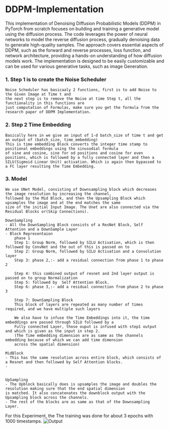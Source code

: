 # DDPM-Implementation
This implementation of Denoising Diffusion Probabilistic Models (DDPM) in PyTorch from scratch focuses on building and training a generative model using the diffusion process. The code leverages the power of neural networks to model the reverse diffusion process, gradually denoising data to generate high-quality samples. The approach covers essential aspects of DDPM, such as the forward and reverse processes, loss function, and network architecture, providing a hands-on understanding of how diffusion models work. The implementation is designed to be easily customizable and can be used for various generative tasks, such as image Generation.


### 1. Step 1 is to create the Noise Scheduler
    Noise Scheduler has basicaaly 2 functions, first is to add Noise to the Given Image at Time t and 
    the next step is to remove the Noise at time Step t, all the functionality in this functions are
    just computation of Formulas, make sure you get the formula from the research paper of DDPM Implementation.

### 2. Step 2 Time Embedding
    Basically here in we give an input of 1-d batch_size of time t and get an output of (batch_size, time_embedding)
    This is time embedding Block converts the integer time stamp to positional embeddings using the sinusodial formula
    of sine and cosine, sine for od positions and cosine for even positions, which is followed by a fully connected layer and then a SILU(Sigmoid Linear Unit) activation. Which is again then bypassed to a FC layer resulting the Time Embedding. 

### 3. Model
    We use UNet Model, consisting of Downsampling block which decreases the image resolution by increasing the channel, 
    followed by the Mid Block, and then the Upsampling Block which upsamples the image and at the end matches the same
    size of the initial Input Image. The Unet are also connected via the Residual Blocks or(Skip Connections).

    DownSampling
    - All the DownSampling Block consists of a ResNet Block, Self Attention and a DownSample Layer
    - Block Representaion
        phase 1
        Step 1: Group Norm, followed by SILU Activation, which is then followed by ConvNet and the out of this is passed on to 
        Step 2: Group Norm, followed by SILU Activation and a Convolution layer
        Step 3: phase 2,:- add a residual connection from phase 1 to phase 2

        Step 4: this combined output of resnet and 2nd layer output is passed on to group Normalization
        Step 5: followed by  Self Attention Block.
        Step 6: phase 3,:- add a residual connection from phase 2 to phase 3

        Step 7: DownSampling Block
        This block of layers are repeated as many number of times required, and we have multiple such layers

        We also have to infuse the Time Embeddings into it, the time embeddings are passed through SILU followed by a 
        Fully connected Layer, those ouput is infused with step1 output and which is given as the input in step 2.
        (The Time embedding dimension are as same as the channels embedding because of which we can add time dimension
        across the spatial dimension)

<!-- ![DownSampling Image](images/downsampling.png) -->

    MidBlock
    - This has the same resolution across entire block, which consists of a Resnet and then followed by Self Attention blocks.
    - 


    UpSampling
    - The Upblock basically does is upsamples the image and doubles the resolution making sure that the end spatial dimension 
    is matched. It also concatenates the downblock output with the Upsampling block across the channels.
    - The rest of the blocks are as same as that of the Downsampling Layer.


For this Experiment, the The training was done for about 3 epochs with 1000 timestamps.
![Output](images/output.gif)

